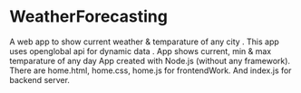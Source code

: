 # WeatherForecasting
A web app to show current weather & temparature of any city .
This app uses openglobal api for dynamic data .
App shows current, min & max temparature of any day
App created with Node.js (without any framework).
There are home.html, home.css, home.js for frontendWork.
And index.js for backend server.